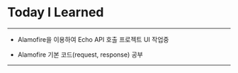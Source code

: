 # Today I Learned

- - -

- Alamofire을 이용하여 Echo API 호출 프로젝트 UI 작업중

- Alamofire 기본 코드(request, response) 공부

- - -
